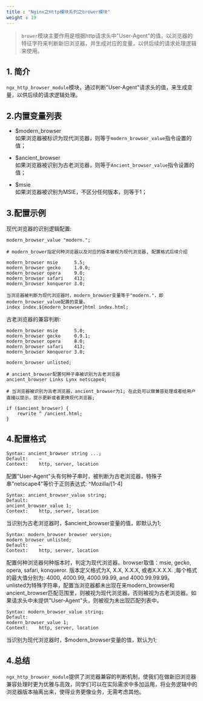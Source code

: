 ```yaml
---
title : "Nginx之Http模块系列之brower模块"
weight : 19 
---
```


> `brower`模块主要作用是根据http请求头中"User-Agent"的值，以浏览器的特征字符来判断新旧浏览器，并生成对应的变量，以供后续的请求处理逻辑来使用。 

## 1. 简介  
`ngx_http_browser_module`模块，通过判断"User-Agent"请求头的值，来生成变量，以供后续的请求逻辑处理。  


## 2.内置变量列表
* $modern_browser  
如果浏览器被标识为现代浏览器，则等于`modern_browser_value`指令设置的值；

* $ancient_browser  
如果浏览器被识别为古老浏览器，则等于`Ancient_browser_value`指令设置的值；

* $msie  
如果浏览器被识别为MSIE，不区分任何版本，则等于1；  

## 3.配置示例

现代浏览器的识别逻辑配置:   
```shell
modern_browser_value "modern.";

# modern_brower指定何种浏览器以及对应的版本被视为现代浏览器, 配置格式后续介绍

modern_browser msie      5.5;
modern_browser gecko     1.0.0;
modern_browser opera     9.0;
modern_browser safari    413;
modern_browser konqueror 3.0;

当浏览器被判断为现代浏览器时，modern_browser变量等于"modern."，即modern_browser_value配置的变量。
index index.${modern_browser}html index.html;
```

古老浏览器的兼容判断:
```shell
modern_browser msie      5.0;
modern_browser gecko     0.9.1;
modern_browser opera     8.0;
modern_browser safari    413;
modern_browser konqueror 3.0;

modern_browser unlisted;

# ancient_browser配置何种子串被识别为古老浏览器
ancient_browser Links Lynx netscape4;

# 当浏览器被识别为古老浏览器，ancient_browser为1; 在此处可以做兼容处理或者给用户直接以提示，提示更新或者更换现代浏览器;

if ($ancient_browser) {
    rewrite ^ /ancient.html;
}

```

## 4.配置格式
```shell
Syntax: ancient_browser string ...;
Default:    —
Context:    http, server, location
```
配置"User-Agent"头有何种子串时，被判断为古老浏览器，特殊子串"netscape4"等价于正则表达式: ^Mozilla/[1-4]

```shell
Syntax: ancient_browser_value string;
Default:    
ancient_browser_value 1;
Context:    http, server, location
```
当识别为古老浏览器时，$ancient_browser变量的值，即默认为1;


```shell
Syntax: modern_browser browser version;
modern_browser unlisted;
Default:    —
Context:    http, server, location
```
配置何种浏览器何种版本时，判定为现代浏览器。browser取值：msie, gecko, opera, safari, konqueror. 版本定义格式为X, X.X, X.X.X, 或者X.X.X.X. ,每个格式的最大值分别为: 4000, 4000.99, 4000.99.99, and 4000.99.99.99。  
unlisted为特殊字符串，配置当浏览器都未出现在来modern_browser和ancient_browser匹配范围里，则被视为现代浏览器。否则被视为古老浏览器。如果请求头中未提供"User-Agent"头，则被视为未出现匹配列表中。  


```shell
Syntax: modern_browser_value string;
Default:    
modern_browser_value 1;
Context:    http, server, location
```
当识别为现代浏览器时，$modern_browser变量的值，默认为1;

## 4.总结
`ngx_http_browser_module`提供了浏览器兼容的判断机制，使我们在做新旧浏览器兼容处理时更为优雅与高效，同学们可以在实际需求中多加运用，将业务逻辑中的浏览器版本抽离出来，使得业务更像业务，无需考虑其他。  
